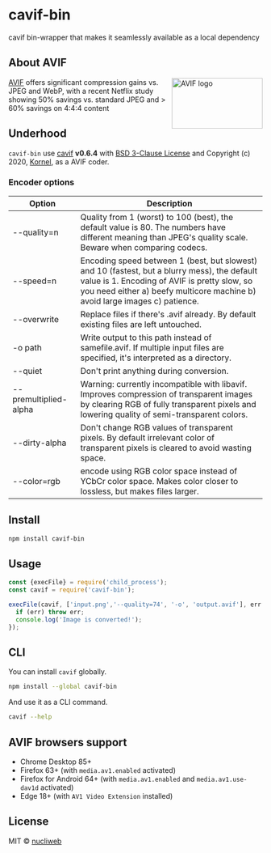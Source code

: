 # cavif-bin

cavif bin-wrapper that makes it seamlessly available as a local dependency

## About AVIF

<img src="https://github.com/nucliweb/cavif-bin/blob/main/assets/AV1.svg?raw=true" align="right"
     alt="AVIF logo" width="180" height="100">

[AVIF] offers significant compression gains vs. JPEG and WebP, with a recent Netflix study showing 50% savings vs. standard JPEG and > 60% savings on 4:4:4 content

## Underhood

`cavif-bin` use [cavif](https://github.com/kornelski/cavif-rs) **v0.6.4** with [BSD 3-Clause License](https://github.com/kornelski/cavif-rs/blob/main/LICENSE) and Copyright (c) 2020, [Kornel](https://github.com/kornelski), as a AVIF coder.

### Encoder options

| Option | Description |
| ------ | ----------- |
| --quality=n | Quality from 1 (worst) to 100 (best), the default value is 80. The numbers have different meaning than JPEG's quality scale. Beware when comparing codecs. |
| --speed=n | Encoding speed between 1 (best, but slowest) and 10 (fastest, but a blurry mess), the default value is 1. Encoding of AVIF is pretty slow, so you need either a) beefy multicore machine b) avoid large images c) patience. |
| --overwrite | Replace files if there's .avif already. By default existing files are left untouched. |
-o path | Write output to this path instead of samefile.avif. If multiple input files are specified, it's interpreted as a directory. |
| --quiet | Don't print anything during conversion. |
| --premultiplied-alpha | Warning: currently incompatible with libavif. Improves compression of transparent images by clearing RGB of fully transparent pixels and lowering quality of semi-transparent colors. |
| --dirty-alpha | Don't change RGB values of transparent pixels. By default irrelevant color of transparent pixels is cleared to avoid wasting space. |
| --color=rgb | encode using RGB color space instead of YCbCr color space. Makes color closer to lossless, but makes files larger. |
## Install

```bash
npm install cavif-bin
```

## Usage

```js
const {execFile} = require('child_process');
const cavif = require('cavif-bin');

execFile(cavif, ['input.png','--quality=74', '-o', 'output.avif'], err => {
  if (err) throw err;
  console.log('Image is converted!');
});
```

## CLI

You can install `cavif` globally.

```bash
npm install --global cavif-bin
```

And use it as a CLI command.

```bash
cavif --help
```

## AVIF browsers support

* Chrome Desktop 85+
* Firefox 63+ (with `media.av1.enabled` activated)
* Firefox for Android 64+ (with `media.av1.enabled` and `media.av1.use-dav1d` activated)
* Edge 18+ (with `AV1 Video Extension` installed)

## License

MIT © [nucliweb](https://github.com/nucliweb)

[AVIF]: https://aomediacodec.github.io/av1-avif/
